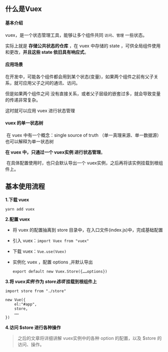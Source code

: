 ## 什么是Vuex

#### 基本介绍

vuex，是一个状态管理工具，能够让多个组件共同 `访问`、`管理` 一些状态。

实际上就是 **存储公共状态的仓库** ，在 vuex 中存储的 state ，可供全局组件使用和更改，**并且这些 state 依旧具有响应式**。

#### 应用场景

在开发中，可能各个组件都会用到某个状态(变量)，如果两个组件之前有父子关系，就可应用父子之间的通讯、访问。

但是如果两个组件之间 没有直接关系，或者父子层级的嵌套过多，就会导致变量的传递非常复杂。

这时就可以应用 vuex 进行状态管理

#### vuex 的单一状态树

​	在 vuex 中有一个概念：single source of truth （单一真理来源、单一数据源）也可以解释为单一状态树

**在 vuex 中，只通过一个 vuex实例 进行状态管理**。

​	在具体配置使用时，也只会默认导出一个 vuex实例，之后再将该实例挂载到根组件上。

## 基本使用流程

**1.下载 vuex**

```
yarn add vuex
```

**2.配置 vuex** 

* 将 vuex 的配置抽离到 store 目录中，在入口文件(index.js)中，完成基础配置

* 引入 vuex：`import Vuex from "vuex"`

* 下载 vuex：`Vue.use(Vuex)`

* 实例化 vuex ，配置 options ,并默认导出

  `export default new Vuex.Store({……options})`

**3.将 *vuex实例* 作为 *store选项* 挂载到根组件上**

```
import store from "./store"

new Vue({ 
	el:"#app",
	store,
	……
})
```

**4.访问 $store 进行各种操作**

> 之后的文章将详细讲解 vuex实例中的各种 option 的配置，以及 $store 的访问、操作。


